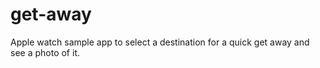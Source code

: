 # get-away
Apple watch sample app to select a destination for a quick get away and see a photo of it.
